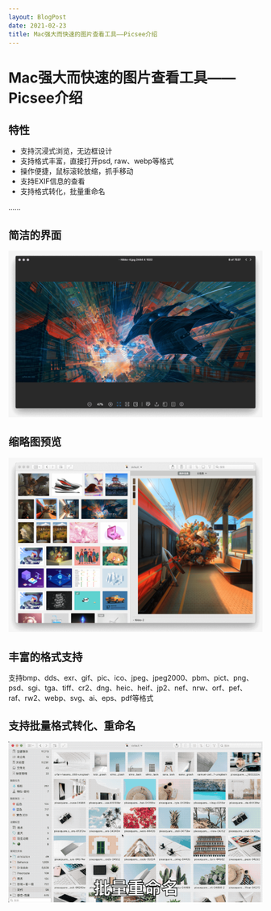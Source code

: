```yaml
---
layout: BlogPost
date: 2021-02-23
title: Mac强大而快速的图片查看工具——Picsee介绍
---
```



# Mac强大而快速的图片查看工具——Picsee介绍

## 特性
- 支持沉浸式浏览，无边框设计
- 支持格式丰富，直接打开psd, raw、webp等格式
- 操作便捷，鼠标滚轮放缩，抓手移动
- 支持EXIF信息的查看
- 支持格式转化，批量重命名

......<!-- more -->

## 简洁的界面

![see](./images/Picsee_see/see.png)

## 缩略图预览 

![thumb](./images/Picsee_see/thumb.png)

## 丰富的格式支持

支持bmp、dds、exr、gif、pic、ico、jpeg、jpeg2000、pbm、pict、png、psd、sgi、tga、tiff、cr2、dng、heic、heif、jp2、nef、nrw、orf、pef、raf、rw2、webp、svg、ai、eps、pdf等格式

## 支持批量格式转化、重命名

![rename](./images/Picsee_see/batch_rename.gif)